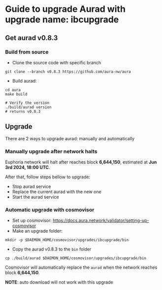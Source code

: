 # Guide to upgrade Aurad with upgrade name: ibcupgrade

## Get aurad v0.8.3

### Build from source
- Clone the source code with specific branch

```
git clone --branch v0.8.3 https://github.com/aura-nw/aura
```

- Build aurad:
```
cd aura
make build

# Verify the version
./build/aurad version
# returns v0.8.3
```
## Upgrade

There are 2 ways to upgrade aurad: manually and automatically

### Manually upgrade after network halts

Euphoria network will halt after reaches block **6,644,150**, estimated at **Jun 3rd 2024, 18:00 UTC**.

After that, follow steps bellow to upgrade:
- Stop aurad service
- Replace the current aurad with the new one
- Start the aurad service

### Automatic upgrade with cosmovisor
- Set up cosmovisor: https://docs.aura.network/validator/setting-up-cosmovisor
- Make an upgrade folder:
```
mkdir -p $DAEMON_HOME/cosmovisor/upgrades/ibcupgrade/bin
```
- Copy the aurad v0.8.3 to the `bin` folder
```
cp ./build/aurad $DAEMON_HOME/cosmovisor/upgrades/ibcupgrade/bin
```

Cosmovisor will automatically replace the `aurad` when the network reaches block **6,644,150**.

**NOTE**: auto download will not work with this upgrade